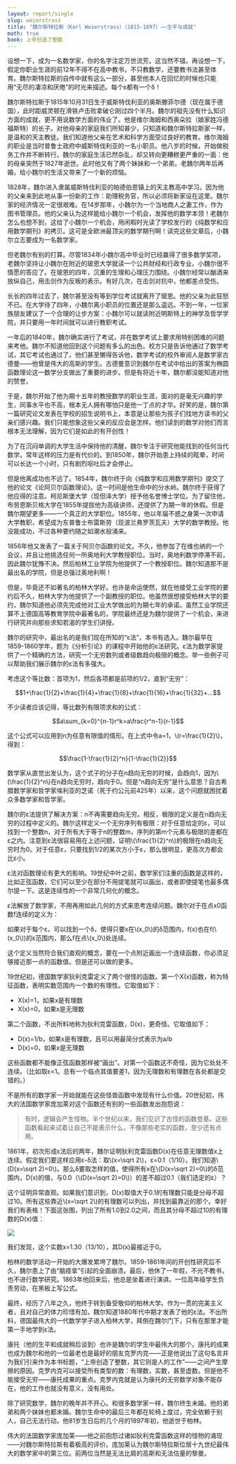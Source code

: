 ```yaml
---
layout: report/single
slug: weierstrass
title: "魏尔斯特拉斯（Karl Weierstrass）（1815-1897）——生平与成就"
math: true
book: 上帝创造了整数
---
```

设想一下，成为一名数学家，你的名字注定万世流芳。这当然不错。再设想一下，假定你职业生涯的前12年不得不在高中教书，不只教数学，还要教书法甚至体育。魏尔斯特拉斯的自传中就有这么一部分，甚至他本人在回忆的时候也只能用“无尽的凄凉和厌倦”的时光来描述。每个ε都有一个δ！

 魏尔斯特拉斯于1815年10月31日生于威斯特伐利亚的奥斯滕菲尔德（现在属于德国），此时距威灵顿在滑铁卢击败拿破仑刚过四个半月。魏尔的祖先没有什么知识方面的成就，更不用说数学方面的伟业了。他是维尔海姆和西奥朵拉（娘家姓冯德福斯特）的长子。对他母亲的家庭我们所知甚少，只知道和魏尔斯特拉斯家一样，是温和的天主教徒。我们知道他父亲在艺术和科学方面受过良好的教育。维尔海姆的职业是当时普鲁士政府中威斯特伐利亚的一名小职员。他八岁的时候，开始做税务工作并不断转行。魏尔的家庭生活已然杂乱，却又转向更糟糕更严重的一面：他的母亲突然于1827年逝世。此时他又有了两个妹妹和一个弟弟。老魏尔两年后再婚，给小魏尔的生活又带来了一个新的烦恼。

1828年，魏尔进入隶属威斯特伐利亚的帕德伯恩镇上的天主教高中学习。因为他的父亲来到此地从事一份新的工作：助理税务官，所以必须将新家设在这里。魏尔家的经济情况一定很艰难。在14岁那年，小魏尔为一个当地商人之妻工作，作为图书管理员。他的父亲认为这样能给小魏尔一个机会，发挥他的数学本领！老魏尔怎么也想不到，这给了小魏尔一个机会，用闲暇时光读了学校发行的《纯数学和应用数学期刊》的拷贝。这可是全欧洲最顶尖的数学期刊啊！读完这些文章后，小魏尔立志要成为一名数学家。

但老魏尔有别的打算。尽管1834年小魏尔高中毕业时已经赢得了很多数学奖项，老魏尔坚持让小魏尔在附近的玻恩大学就读一个公共财经和行政专业。小魏尔很不情愿的答应了。在玻恩的四年，沉重的生理和心理压力围绕。小魏尔经常以酗酒来放纵自己，用击剑作为反叛的表示。有好几次，在击剑对抗中，他都差点受伤。

长长的四年过去了，魏尔甚至没有等到学位考试就离开了玻恩。他的父亲为此狂怒不已。在大学待了四年，小魏尔离小职员的位置还是那么遥远。不到一年，一位家族朋友建议了一个合理的让步方案：小魏尔可以就读附近明斯特上的神学及哲学学院，并只要用一年时间就可以进行教职考试。

一年后的1840年，魏尔确实进行了考试，并在数学考试上要求用特别困难的问题来考他。魏尔不知道他回到这个问题有多么的出色。校方只是告诉他通过了数学考试，其它考试也通过了。他们甚至懒得告诉他，数学考试的校外审阅人是数学家古德曼——他曾是伟大的高斯的学生。古德曼意识到魏尔在考试中给出的答案为椭圆函数理论这一数学分支做出了重要的进步。但是有将近十年，魏尔都没能知道对他的赞誉。

于是，魏尔开始了他为期十五年的教授数学的职业生涯，面对的是毫无兴趣的学生，同事水平也不高，根本无人拥有哪怕只是他一丁点的才华。好笑的是，魏尔第一篇研究论文发表在学校的招生说明书上，本意是让那些为孩子们找地方读书的父亲们感兴趣。我们只能想象这些父亲的反应会是怎样。他们读到的数学对他们而言根本无法理解，因为它们是如此的有开创性！

为了在沉闷单调的大学生活中保持他的清醒，魏尔专注于研究他能找到的任何当代数学。常年这样的压力是有代价的。到1850年，魏尔开始患上持续的眩晕，时间可以长达一个小时，只有剧烈呕吐后才会停止。

但是他离成功也不远了。1854年，魏尔终于向《纯数学和应用数学期刊》提交了他的论文《论阿贝尔函数理论》。这一时间是他生命中的分水岭。魏尔终于获得了他应得的注意。柯尼斯堡大学（现但泽大学）授予他名誉博士学位。为了留住他，布劳恩斯贝格大学在1855年提拔他为高级讲师，还提供了为期一年的休假。但是魏尔期望更多——一个真正的大学职位。1855年，他以年届不惑之身第一次申请大学教职，希望成为东普鲁士布雷斯劳（现波兰弗罗茨瓦夫）大学的数学教授。他没能成功，不过各种要约随之如潮水般涌来。

1856年他又发表了一篇关于阿贝尔函数的论文。不久，他参加了在维也纳的一个会议，并且让他挑选任何一所奥地利大学教授职位。当时，奥地利数学停滞不前，因此魏尔犹豫不决。然后柏林工业学院为他提供了一个教授职位。魏尔知道那不是最出名的学院，但是总强过奥地利啊！

但是，毕竟还不如著名的柏林大学好。也许是命运使然，就在他接受工业学院的要约后不久，柏林大学为他提供了一个副教授的职位。他虽然很想接受柏林大学的要约，魏尔知道他必须先完成他对工业大学做出的为期七年的承诺。虽然工业学院还算不上德国高等教育学院中最著名的，学院最终还是为魏尔提供了一个机会，来进行研究并向那些求知若渴的学生们讲授。

魏尔的研究中，最出名的是我们现在所知的“ε法”，本书有选入。魏尔最早在1859-1860学年，题为《分析引论》的课程中开始他的ε法研究。ε法为数学家提供了一个精确的方法，研究一个无穷数列或者级数趋向极限的概念。举一些例子可以帮助我们展示魏尔的ε法有多强大。

考虑这个等比数：首项为1，然后各项都是前项的1/2，直到“无穷”：

$$1+\frac{1}{2}+\frac{1}{4}+\frac{1}{8}+\frac{1}{16}+\frac{1}{32}+...$$

不少读者应该记得，等比数列有限项求和的公式：

$$a\sum_{k=0}^{n-1}r^k=a\frac{r^n-1}{r-1}$$

这个公式可以应用到n为任意有限值的情形。在上式中令a=1，\\(r=\frac{1}{2}\\)，得到：

$$\frac{1-\frac{1}{2}^n}{1-\frac{1}{2}}$$

数学家从直觉出发认为，这个式子的分子在n趋向无穷的时候，会趋向1，因为\\(\frac{1}{2}^n\\)在n趋向无穷时，趋向于0。但是“n趋向无穷”是什么意思？自古希腊数学家和哲学家埃利亚的芝诺（死于约公元前425年）以来，这个问题就困扰着众多数学家和哲学家。

魏尔的ε法提供了解决方案：n不再需要趋向无穷。相反，极限的定义是在n趋向无穷的过程中定义的。魏尔这样定义一个无穷序列有极限：对于任意给定的ε，可以找到一个整数n，对于所有大于等于n的整数m，序列的第m个元素与极限的差都在ε之内。注意到ε法很容易用在上述问题，证明\\(\frac{1}{2}^n\\)的极限在n趋向无穷时为0。对于任意ε，只要找到1/2的某次方小于ε，那么很明显，更高次方都会比ε小。

ε法对函数理论有更大的影响。19世纪中叶之前，数学家们注重的函数是这样的，比如正弦函数，它们可以至少在部分不用提笔就可以画出，或者即使提笔也最多偶尔提一下。这是连续性的一个非常几何化的概念。

ε法解放了数学家，不用再用如此几何的方式来思考连续问题。魏尔对于在点x0函数f连续的定义为：

如果对于每个ε，可以找到一个δ，使得只要x在\\(x_0\\)的δ范围内，f(x)也在f(\\(x_0\\))的ε范围内，那么f在点\\(x_0\\)处连续。

这个定义当然符合我们直观的概念，要在一个点附近画出一个连续函数，你必须足够接近那一点的函数值。但是还可以做的更多。

19世纪初，德国数学家狄利克雷定义了两个很怪的函数。第一个Χ(x)函数，称为特征函数，表明实数范围内一个数的有理性。它取值如下：

- Χ(x)=1，如果x是有理数
- Χ(x)=0，如果x是无理数

第二个函数，不出所料地称为狄利克雷函数，D(x)，更奇怪。它取值如下：

- D(x)=1/b，如果x是有理数，且可以用最简分式表示为a/b
- D(x)=0，如果x是无理数

这些函数都不能像正弦函数那样被“画出”。对第一个函数这不奇怪，因为它处处不连续。（比如取ε<1。总有一个临点其值要差1，因为无理数和有理数在各处都是交错的。）

不是所有的数学家一开始就能在这些怪兽函数中发现有什么价值。20世纪初，伟大的法国数学家庞加莱对这个函数还有别的一些函数发出抱怨说：

>有时，逻辑会产生怪物。半个世纪以来，我们见识了古怪的函数登基。这些函数看起来试着让自己不能表示什么，不像那些老实的函数，至少还有点用。

1861年，初次形成ε法后的两年，魏尔证明狄利克雷函数D(x)在任意无理数值x上连续。假定我们要这样应用ε-δ法：取\\(x=\sqrt 2\\)，ε=0.1（1/10）。我们知道\\(D(x=\sqrt 2)=0\\)。那么δ要取怎样的值，使得所有x在\\(D(x=\sqrt 2)=0\\)的δ范围内，D(x)的值，与0.0（\\(D(x=\sqrt 2)=0\\)）的差不超过0.1（我们选定的ε）？

这个证明异常直观。如果我们意识到，D(x)取值大于0.1的有理数只能是分母不超过10。所有这些靠近\\(x=\sqrt 2\\)的有理数可以列出，并找到最靠近的那个。幸好我们有表格！下面这张图，列出了所有1.0到2.0之间，而且其分母不超过10的有理数的D(x)值：

![]({{site.url}}/assets/img/gcti/1605.png)

我们发现，这个实数x=1.30（13/10），其D(x)最接近于0。

柏林的数学活动一开始的大爆发累垮了魏尔。1859-1861年间的开创性研究后不久，魏尔患上了由“脑痉挛”引起的全面崩溃。最后，他休了一年假，不光不教书，也不进行数学研究。1863年他回来后，他总是坐着进行演讲。一位高年级学生负责劳动，在黑板上写公式。

最终，经历了八年之久，他终于转到备受敬仰的柏林大学。作为一贯的完美主义者，且对自己的体力珍惜有加，魏尔知道1880年代中期才发表了他的ε法。不出所料，德国最伟大的一代数学学子进入柏林大学，拜倒在魏尔门下，只有在那里才能第一手地学到ε法。

康托（他的生平和成就稍后谈到）也许是魏尔的学生中最伟大的那个。康托的成果也成为魏尔和他的一位最老也是最好的朋友克罗内克——正是他说出了这句名言并为我们引来作为本书标题，“上帝创造了整数，其它则是人的工作”——之间产生摩擦的原因。克罗内克可以接受所有类型的数：有理数，实数，甚至虚数。但是他不能接受无穷——康托成果的重点。克罗内克就是认为康托的无穷数学对象不能存在，他的工作也就没有意义，没有用处。

除了研究数学，魏尔的晚年并不开心。和很多数学家一样，魏尔终生未婚。他的弟弟和两个妹妹也都未婚。魏尔生命中的最后三年都在轮椅上度过，完全依赖于别人，自己无法行动。他81岁生日后的几个月的1897年初，他逝世于柏林。

伟大的法国数学家庞加莱——他之前抱怨过诸如狄利克雷函数这样的怪物的涌现——对魏尔斯特拉斯有着极高的评价。庞加莱认为魏尔斯特拉斯位居十九世纪最伟大的数学家中的第三位。前两位当然是无法比肩的高斯和无法估量的黎曼。
